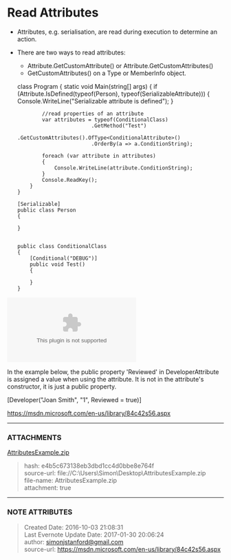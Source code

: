 # Read Attributes

  * Attributes, e.g. serialisation, are read during execution to determine an action.
  * There are two ways to read attributes: 
    * Attribute.GetCustomAttribute() or Attribute.GetCustomAttributes()
    * GetCustomAttributes() on a Type or MemberInfo object.

 

     class Program
        {
            static void Main(string[] args)
            {
                if (Attribute.IsDefined(typeof(Person), typeof(SerializableAttribute)))
                {
                    Console.WriteLine("Serializable attribute is defined");
                }
    
                //read properties of an attribute
                var attributes = typeof(ConditionalClass)
                                .GetMethod("Test")
                                .GetCustomAttributes().OfType<ConditionalAttribute>()
                                .OrderBy(a => a.ConditionString);
    
                foreach (var attribute in attributes)
                {
                    Console.WriteLine(attribute.ConditionString);
                }
                Console.ReadKey();
            }
        }
    
        [Serializable]
        public class Person
        {
    
        }
    
    
        public class ConditionalClass
        {
            [Conditional("DEBUG")]
            public void Test()
            {
    
            }
        }

![noteattachment1][e4b5c673138eb3dbd1cc4d0bbe8e764f]

  

In the example below, the public property 'Reviewed' in DeveloperAttribute is
assigned a value when using the attribute. It is not in the attribute's
constructor, it is just a public property.

  

[Developer("Joan Smith", "1", Reviewed = true)]

  

  

<https://msdn.microsoft.com/en-us/library/84c42s56.aspx>


---
### ATTACHMENTS
[e4b5c673138eb3dbd1cc4d0bbe8e764f]: media/AttributesExample.zip
[AttributesExample.zip](media/AttributesExample.zip)
>hash: e4b5c673138eb3dbd1cc4d0bbe8e764f  
>source-url: file://C:\Users\Simon\Desktop\AttributesExample.zip  
>file-name: AttributesExample.zip  
>attachment: true  

---
### NOTE ATTRIBUTES
>Created Date: 2016-10-03 21:08:31  
>Last Evernote Update Date: 2017-01-30 20:06:24  
>author: simonjstanford@gmail.com  
>source-url: https://msdn.microsoft.com/en-us/library/84c42s56.aspx  
<!--stackedit_data:
eyJoaXN0b3J5IjpbLTE2ODgyNjc5NTRdfQ==
-->